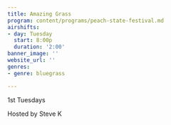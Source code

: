 ```yaml
---
title: Amazing Grass
program: content/programs/peach-state-festival.md
airshifts:
- day: Tuesday
  start: 8:00p
  duration: '2:00'
banner_image: ''
website_url: ''
genres:
- genre: bluegrass

---
```

1st Tuesdays

Hosted by Steve K